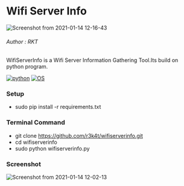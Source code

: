 

# Wifi Server Info

![Screenshot from 2021-01-14 12-16-43](https://user-images.githubusercontent.com/69615463/104553178-679d1c00-5664-11eb-853d-0cc06c03a31d.png)

<h6>Author : RKT</h6>

WifiServerInfo is a Wifi Server Information Gathering Tool.Its build on python program.

[![python](https://img.shields.io/badge/python-brightgreen.svg)](https://www.python.org/downloads/release/python/)
[![OS](https://img.shields.io/badge/Tested%20On-Linux-brightgreen.svg)](https://en.wikipedia.org/wiki/Linux)

### Setup ###

+ sudo pip install -r requirements.txt

### Terminal Command ###

+ git clone https://github.com/r3k4t/wifiserverinfo.git
+ cd wifiserverinfo
+ sudo python wifiserverinfo.py

### Screenshot ###

![Screenshot from 2021-01-14 12-02-13](https://user-images.githubusercontent.com/69615463/104553252-8a2f3500-5664-11eb-9332-d965343dc063.png)

